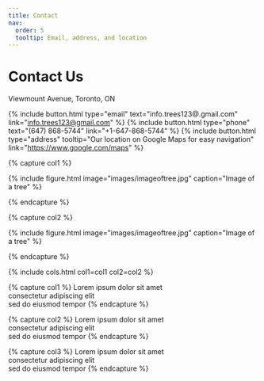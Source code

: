 ```yaml
---
title: Contact
nav:
  order: 5
  tooltip: Email, address, and location
---
```


# Contact Us
Viewmount Avenue,
Toronto, ON
<!--Canada-->



{%
  include button.html
  type="email"
  text="info.trees123@.gmail.com"
  link="info.trees123@gmail.com"
%}
{%
  include button.html
  type="phone"
  text="(647) 868-5744"
  link="+1-647-868-5744"
%}
{%
  include button.html
  type="address"
  tooltip="Our location on Google Maps for easy navigation"
  link="https://www.google.com/maps"
%}

<!--{% include section.html %}-->

{% capture col1 %}

{%
  include figure.html
  image="images/imageoftree.jpg"
  caption="Image of a tree"
%}

{% endcapture %}

{% capture col2 %}

{%
  include figure.html
  image="images/imageoftree.jpg"
  caption="Image of a tree"
%}

{% endcapture %}

{% include cols.html col1=col1 col2=col2 %}

<!--{% include section.html dark=true %}-->

{% capture col1 %}
Lorem ipsum dolor sit amet  
consectetur adipiscing elit  
sed do eiusmod tempor
{% endcapture %}

{% capture col2 %}
Lorem ipsum dolor sit amet  
consectetur adipiscing elit  
sed do eiusmod tempor
{% endcapture %}

{% capture col3 %}
Lorem ipsum dolor sit amet  
consectetur adipiscing elit  
sed do eiusmod tempor
{% endcapture %}

<!--{% include cols.html col1=col1 col2=col2 col3=col3 %}-->



